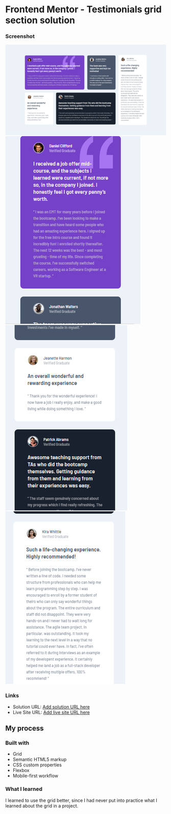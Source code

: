 # Frontend Mentor - Testimonials grid section solution

### Screenshot

![](./screenshots/desktop.jpg)
![](./screenshots/part%201.PNG)
![](./screenshots/part%202.PNG)
![](./screenshots/part%203.PNG)

### Links

- Solution URL: [Add solution URL here]()
- Live Site URL: [Add live site URL here]()

## My process


### Built with
- Grid
- Semantic HTML5 markup
- CSS custom properties
- Flexbox
- Mobile-first workflow

### What I learned


I learned to use the grid better, since I had never put into practice what I learned about the grid in a project.
